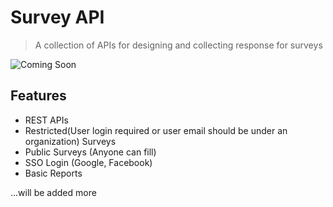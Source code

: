 # Survey API
> A collection of APIs for designing and collecting response for surveys

![Coming Soon](https://www.pngitem.com/pimgs/m/46-460575_product-under-development-hd-png-download.png)

## Features
* REST APIs
* Restricted(User login required or user email should be under an organization) Surveys
* Public Surveys (Anyone can fill)
* SSO Login (Google, Facebook)
* Basic Reports

...will be added more
